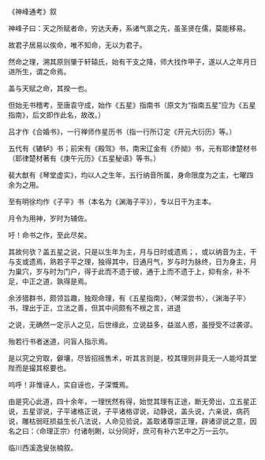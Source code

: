《神峰通考》叙

神峰子曰：天之所赋者命，穷达夭寿，系诸气禀之先，虽圣贤在儒，莫能移易。

故君子居易以俟命，唯不知命，无以为君子。

然命之理，溯其原则肇于轩辕氏，始有干支之降，师大找作甲子，遂以人之年月日进所生，谓之命焉。

盖与天赋之命，其揆一也。

但始无书稽考，至唐袁守成，始作《五星》指南书（原文为“指南五星”应为《五星指南》，后文即作此名，故改。）

吕才作《合婚书》，一行禅师作星历书（指一行所订定《开元大衍历》等。）

五代有《辘轳》书；前宋有《殿驾》书，南宋辽金有《乔拗》书，元有耶律楚材书（耶律楚材著有《庚午元历》《五星秘语》等书。）

裴大猷有《琴堂虚实》，均以人之生年，五行纳音所属，身命限度为之主，七曜四余为之用。

至有明徐均作《子平》书（本名为《渊海子平》），专以日干为主本。

月令为用神，岁时为辅佐。

吁！命书之作，至此尽矣。

其故何欤？盖五星之说，只是以生年为主，月与日时或遗焉；，或以纳音为主，干与支或遗焉，熟若子平之理，独得其中，日通月气，岁与时为脉终，日为身主，月为巢穴，岁与时为门户，得于此而不遗于彼，通于上而不遗于上，抑有余，补不足，中正之道，孰得是焉。

余涉猎群书，颇领旨趣，独观命理，有《五星指南》，〈琴深尝书〉，〈渊海子平〉书，理出于正，立法之善，但其中间颇有不根之言，进退

之说，无确然一定示人之见，后世缘此，立说益多，益滋人惑，虽授受不过袭谬。

殆若行书者迷道，问盲人指示焉。

是以究之穷取，僻壤，尽皆招摇售术，听其言则是，校其理则非竟无一人能埒其堂陛而是撮其枢要也。

呜呼！非惟诬人，实自诬也，子深慨焉。

由是究心此道，四十余年，一理恍然有得，始觉其理有正途，断无旁出，立五星正说，五星谬说，子平诸格正说，子平诸格谬说，动静说，盖头说，六亲说，病药说，雕枯弱旺损益生长八法说，人命见验说，盖取诸尊崇正理，辟诸谬说之意，因名之曰：〈命理正宗〉付诸剞劂，以分同好，庶可有补六艺中之万一云尔。

临川西溪逸叟张楠叙。

